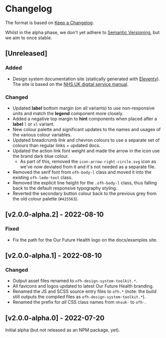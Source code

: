 # Changelog

The format is based on [Keep a Changelog](https://keepachangelog.com/en/1.0.0/).

Whilst in the alpha phase, we don't yet adhere to [Semantic Versioning](https://semver.org/spec/v2.0.0.html), but we aim to once stable.

## [Unreleased]

### Added

- Design system documentation site (statically generated with [Eleventy](https://eleventy.dev)). The site is based on the [NHS.UK digital service manual](https://github.com/nhsuk/nhsuk-service-manual/).

### Changed

- Updated **label** bottom margin (on all variants) to use non-responsive units and match the **legend** component more closely.
- Added a negative top margin to **hint** components when placed after a **label** `l` or `xl` variant.
- New colour palette and significant updates to the names and usages of the various colour variables.
- Updated breadcrumb link and chevron colours to use a separate set of colours than regular links + updated docs.
- Updated the action link font weight and made the arrow in the icon use the brand dark blue colour.
  - As part of this, removed the `icon-arrow-right-circle.svg` icon as we've now deviated from it and it's not needed as a separate file.
- Removed the serif font from `ofh-body-l` class and moved it into the existing `ofh-lede-text` class.
- Removed the explicit line height for the `.ofh-body-l` class, thus falling back to the default responsive typography styling.
- Reverted the secondary button colour back to the previous grey from the old colour palette (`#425563`).

## [v2.0.0-alpha.2] - 2022-08-10

### Fixed

- Fix the path for the Our Future Health logo on the docs/examples site.

## [v2.0.0-alpha.1] - 2022-08-10

### Changed

- Output asset files renamed to `ofh-design-system-toolkit.*`.
- All favicons and logos updated to latest Our Future Health branding.
- Renamed the JS and SCSS source entry files to `ofh.*` (note: the build still outputs the compiled files as `ofh-design-system-toolkit.*`).
- Renamed the prefix for *all* CSS class names from `nhsuk-` to `ofh-`.

## [v2.0.0-alpha.0] - 2022-07-20

Initial alpha (but not released as an NPM package, yet).
